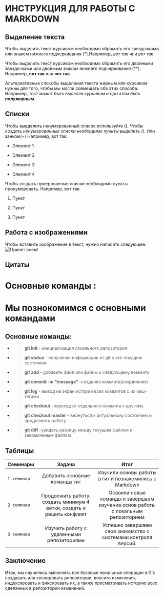 #   ИНСТРУКЦИЯ ДЛЯ РАБОТЫ С MARKDOWN

## Выделение текста

Чтобы выделить текст курсивом необходимо обрамить его  звездочками или  знаком нижнего подчеркивания (*).Например, *вот так* или _вот так_.

Чтобы выделить текст курсивом необходимо обрамить его двойными звездочками или двоймым знаком нижнего подчеркивания (**). Например, **вот так** или __вот так__.

Альтернативные способы выделения текста жирным или курсивом нужны для того, чтобы мы могли совмещать оба этих способа. Например, _тест может быть выделен курсивом и при этом быть **полужирным**_.



## Списки 

Чтобы вывделить ненумерованный список используйте (*).
Чтобы создать ненумерованные списки необходимо пункты выделить (*). Или занком(+) Например, вот так:

* Элемент 1

* Элемент 2

* Элемент 3

+ Элемент 4

Чтобы создать нумерованные списки необходимо пункты пронумеровать. Например, вот так:

1. Пункт

2. Пункт

3. Пункт

## Работа с изображениями

 Чтобы вставить изображение в текст, нужно написать следующее:
 ![Привет всем!](At5Ex-T6d0k.jpg)


## Цитаты

# Основные команды :
Мы познокомимся с основными командами
=====================
Основные команды:
------------------
 * >**git init** - инициализация локального репозитория 

* >**git status** - получение информации от git о его текущем состоянии

* >**git add** - добавить файл или файлы к следующему коммиту 

* >**git commit -m "message"** -создание коммита(сохранения)

* >**git log** - вывод на экран истории всех коммитов с их хеш-тегами

* >**git checkout** -переход от отдельного коммита к другому

* >**git checkout master** - вернуться к актуальному состоянию и продолжить работу

* >**git diff** -увидеть разницу между текущим файлом и закомиченым файлом

## Таблицы

Семинары | Задача | Итог 
| ------ |:------:| :-----:|
| `1 семинар`| Добавить основные команды гит | Изучили основы работы в гит и познакомились с Markdown |
| `2 семинар`| Продолжить работу, создать минимум 4 ветки, создать и решить конфликт| Освоили новые команды и завершаем изучение основ работы с локальным репозиторием |
|`3 семинар`| Изучить работу с удаленными репозиториями | Успешно завершаем свое знакомство с системами контроля версий. |


## Заключение
Итак, мы научились выполнять все базовые локальные операции в Git: создавать или клонировать репозитории, вносить изменения, индексировать и фиксировать
их, а также просматривать историю всех сделанных в репозитории изменений.
